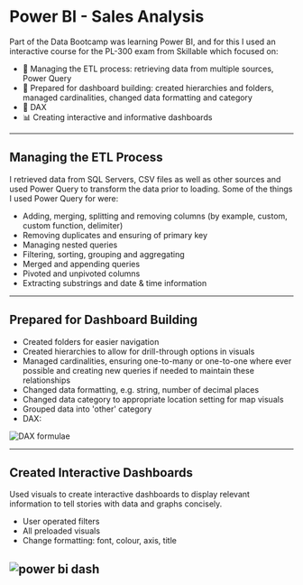 # Power BI - Sales Analysis
Part of the Data Bootcamp was learning Power BI, and for this I used an interactive course for the PL-300 exam from Skillable which focused on:
- 🔎 Managing the ETL process: retrieving data from multiple sources, Power Query
- 📖 Prepared for dashboard building: created hierarchies and folders, managed cardinalities, changed data formatting and category
- 🔡 DAX
- 📊 Creating interactive and informative dashboards
-----
## Managing the ETL Process
I retrieved data from SQL Servers, CSV files as well as other sources and used Power Query to transform the data prior to loading. Some of the things I used Power Query for were:
- Adding, merging, splitting and removing columns (by example, custom, custom function, delimiter)
- Removing duplicates and ensuring of primary key
- Managing nested queries
- Filtering, sorting, grouping and aggregating
- Merged and appending queries
- Pivoted and unpivoted columns
- Extracting substrings and date & time information
-----
## Prepared for Dashboard Building
- Created folders for easier navigation
- Created hierarchies to allow for drill-through options in visuals
- Managed cardinalities, ensuring one-to-many or one-to-one where ever possible and creating new queries if needed to maintain these relationships
- Changed data formatting, e.g. string, number of decimal places
- Changed data category to appropriate location setting for map visuals
- Grouped data into 'other' category
- DAX:

![DAX formulae](https://github.com/user-attachments/assets/8a4b11bb-b964-4f47-9f95-8c587737580f)

-----
## Created Interactive Dashboards
Used visuals to create interactive dashboards to display relevant information to tell stories with data and graphs concisely.
- User operated filters
- All preloaded visuals 
- Change formatting: font, colour, axis, title

![power bi dash](https://github.com/user-attachments/assets/3e535395-74f7-42e5-ba18-e0dd12b7e7c2)
-----

